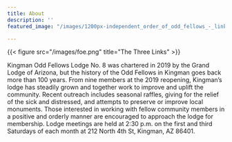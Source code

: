 ```yaml
---
title: About
description: ''
featured_image: "/images/1200px-independent_order_of_odd_fellows_-_links_and_eye.jpg"

---
```

{{< figure src="/images/foe.png" title="The Three Links" >}}

Kingman Odd Fellows Lodge No. 8 was chartered in 2019 by the Grand Lodge of Arizona, but the history of the Odd Fellows in Kingman goes back more than 100 years. From nine members at the 2019 reopening, Kingman’s lodge has steadily grown and together work to improve and uplift the community. Recent outreach includes seasonal raffles, giving for the relief of the sick and distressed, and attempts to preserve or improve local monuments. Those interested in working with fellow community members in a positive and orderly manner are encouraged to approach the lodge for membership. Lodge meetings are held at 2:30 p.m. on the first and third Saturdays of each month at 212 North 4th St, Kingman, AZ 86401.